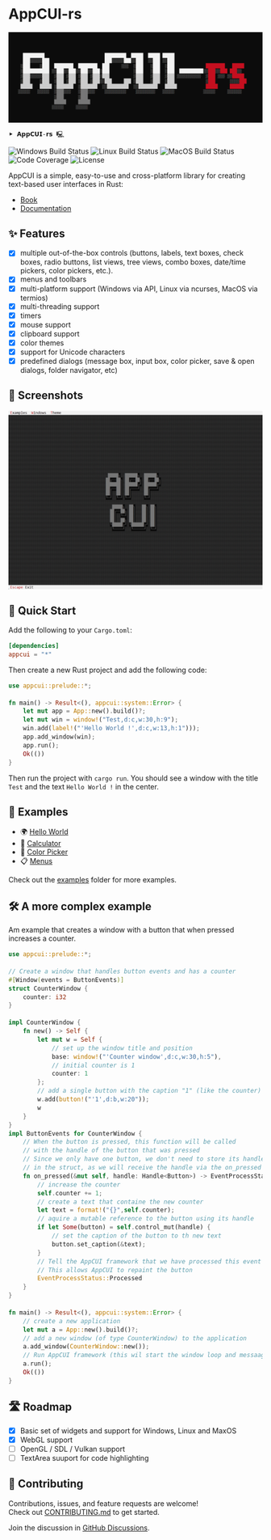 # AppCUI-rs

<img src="./docs/chapter-1/img/logo.png" align="center" />

```                                                              
⯈ 𝗔𝗽𝗽𝗖𝗨𝗜-𝗿𝘀 🖳
```

![Windows Build Status](https://github.com/gdt050579/AppCUI-rs/actions/workflows/windows.yml/badge.svg)
![Linux Build Status](https://github.com/gdt050579/AppCUI-rs/actions/workflows/linux.yml/badge.svg)
![MacOS Build Status](https://github.com/gdt050579/AppCUI-rs/actions/workflows/macos.yml/badge.svg)
![Code Coverage](https://gist.githubusercontent.com/gdt050579/f7d7e7d56b2725a3b33a265e8a9d8e9c/raw/coverage.svg)
![License](https://img.shields.io/github/license/gdt050579/AppCUI-rs)

AppCUI is a simple, easy-to-use and cross-platform library for creating text-based user interfaces in Rust:
* [Book](https://gdt050579.github.io/AppCUI-rs/)
* [Documentation](https://docs.rs/appcui)


## ✨ Features
- [x] multiple out-of-the-box controls (buttons, labels, text boxes, check boxes, radio buttons, list views, tree views, combo boxes, date/time pickers, color pickers, etc.). 
- [x] menus and toolbars
- [x] multi-platform support (Windows via API, Linux via ncurses, MacOS via termios)
- [x] multi-threading support
- [x] timers
- [x] mouse support
- [x] clipboard support
- [x] color themes
- [x] support for Unicode characters
- [x] predefined dialogs (message box, input box, color picker, save & open dialogs, folder navigator, etc)

## 📸 Screenshots 

<img src="./docs/chapter-1/img/appcui-rs-demo.gif" align="center" />

## 🚀 Quick Start

Add the following to your `Cargo.toml`:

```toml
[dependencies]
appcui = "*"
```

Then create a new Rust project and add the following code:

```rust
use appcui::prelude::*;

fn main() -> Result<(), appcui::system::Error> {
    let mut app = App::new().build()?;
    let mut win = window!("Test,d:c,w:30,h:9");
    win.add(label!("'Hello World !',d:c,w:13,h:1")));
    app.add_window(win);
    app.run();
    Ok(())
}
```

Then run the project with `cargo run`. You should see a window with the title `Test` and the text `Hello World !` in the center.

## 🧪 Examples

- 🌍 [Hello World](examples/hello_world/)
- 🧮 [Calculator](examples/calculator/)
- 🎨 [Color Picker](examples/colorpicker/)
- 📋 [Menus](examples/menus/)

Check out the [examples](examples) folder for more examples.

## 🛠️ A more complex example

Am example that creates a window with a button that when pressed increases a counter.

```rust
use appcui::prelude::*;

// Create a window that handles button events and has a counter
#[Window(events = ButtonEvents)]
struct CounterWindow {
    counter: i32
}

impl CounterWindow {
    fn new() -> Self {
        let mut w = Self {
            // set up the window title and position
            base: window!("'Counter window',d:c,w:30,h:5"),
            // initial counter is 1
            counter: 1            
        };
        // add a single button with the caption "1" (like the counter)
        w.add(button!("'1',d:b,w:20"));
        w
    }
}
impl ButtonEvents for CounterWindow {
    // When the button is pressed, this function will be called
    // with the handle of the button that was pressed
    // Since we only have one button, we don't need to store its handle 
    // in the struct, as we will receive the handle via the on_pressed method
    fn on_pressed(&mut self, handle: Handle<Button>) -> EventProcessStatus {
        // increase the counter
        self.counter += 1;
        // create a text that containe the new counter
        let text = format!("{}",self.counter);
        // aquire a mutable reference to the button using its handle
        if let Some(button) = self.control_mut(handle) {
            // set the caption of the button to th new text
            button.set_caption(&text);
        }
        // Tell the AppCUI framework that we have processed this event
        // This allows AppCUI to repaint the button
        EventProcessStatus::Processed
    }
}

fn main() -> Result<(), appcui::system::Error> {
    // create a new application
    let mut a = App::new().build()?;
    // add a new window (of type CounterWindow) to the application
    a.add_window(CounterWindow::new());
    // Run AppCUI framework (this wil start the window loop and messaage passing)
    a.run();
    Ok(())
}
```

## 🛣️ Roadmap

- [x] Basic set of widgets and support for Windows, Linux and MaxOS
- [x] WebGL support
- [ ] OpenGL / SDL / Vulkan support
- [ ] TextArea suuport for code highlighting

## 🤝 Contributing

Contributions, issues, and feature requests are welcome!  
Check out [CONTRIBUTING.md](CONTRIBUTING.md) to get started.

Join the discussion in [GitHub Discussions](https://github.com/youruser/AppCUI/discussions).
